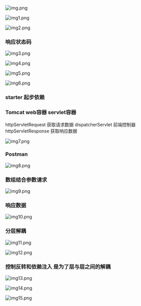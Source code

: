 ![img.png](img/img.png)

![img1.png](img/img_1.png)

![img2.png](img/img_2.png)

### 响应状态码

![img3.png](img/img_3.png)

![img4.png](img/img_4.png)

![img5.png](img/img_5.png)

![img6.png](img/img_6.png)

### starter 起步依赖

### Tomcat web容器 servlet容器 
httpServletRequest 获取请求数据
dispatcherServlet 前端控制器
httpServletResponse 获取响应数据

![img7.png](img/img_7.png)

### Postman

![img8.png](img/img_8.png)

### 数组结合参数请求

![img9.png](img/img_9.png)

### 响应数据

![img10.png](img/img_10.png)

### 分层解耦

![img11.png](img/img_11.png)

![img12.png](img/img_12.png)

### 控制反转和依赖注入 是为了层与层之间的解耦

![img13.png](img/img_13.png)

![img14.png](img/img_14.png)

![img15.png](img/img_15.png)

